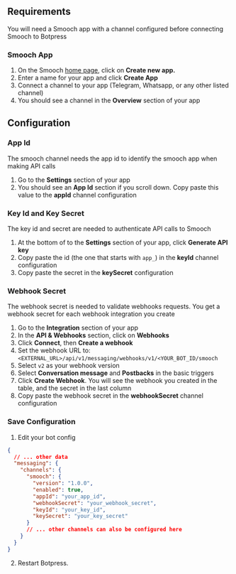 ## Requirements

You will need a Smooch app with a channel configured before connecting Smooch to Botpress

### Smooch App

1. On the Smooch [home page](https://app.smooch.io/), click on **Create new app.**
1. Enter a name for your app and click **Create App**
1. Connect a channel to your app (Telegram, Whatsapp, or any other listed channel)
1. You should see a channel in the **Overview** section of your app

## Configuration

### App Id

The smooch channel needs the app id to identify the smooch app when making API calls

1. Go to the **Settings** section of your app
1. You should see an **App Id** section if you scroll down. Copy paste this value to the **appId** channel configuration

### Key Id and Key Secret

The key id and secret are needed to authenticate API calls to Smooch

1. At the bottom of to the **Settings** section of your app, click **Generate API key**
1. Copy paste the id (the one that starts with `app_`) in the **keyId** channel configuration
1. Copy paste the secret in the **keySecret** configuration

### Webhook Secret

The webhook secret is needed to validate webhooks requests. You get a webhook secret for each webhook integration you create

1. Go to the **Integration** section of your app
1. In the **API & Webhooks** section, click on **Webhooks**
1. Click **Connect**, then **Create a webhook**
1. Set the webhook URL to: `<EXTERNAL_URL>/api/v1/messaging/webhooks/v1/<YOUR_BOT_ID/smooch`
1. Select `v2` as your webhook version
1. Select **Conversation message** and **Postbacks** in the basic triggers
1. Click **Create Webhook**. You will see the webhook you created in the table, and the secret in the last column
1. Copy paste the webhook secret in the **webhookSecret** channel configuration

### Save Configuration

1. Edit your bot config

```json
{
  // ... other data
  "messaging": {
    "channels": {
      "smooch": {
        "version": "1.0.0",
        "enabled": true,
        "appId": "your_app_id",
        "webhookSecret": "your_webhook_secret",
        "keyId": "your_key_id",
        "keySecret": "your_key_secret"
      }
      // ... other channels can also be configured here
    }
  }
}
```

2. Restart Botpress.

